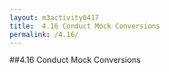 ```yaml
---
layout: m3activity0417
title: 	4.16 Conduct Mock Conversions	
permalink: /4.16/
---
```

##4.16 Conduct Mock Conversions
